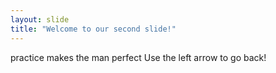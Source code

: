 ```yaml
---
layout: slide
title: "Welcome to our second slide!"
---
```

practice makes the man perfect
Use the left arrow to go back!
